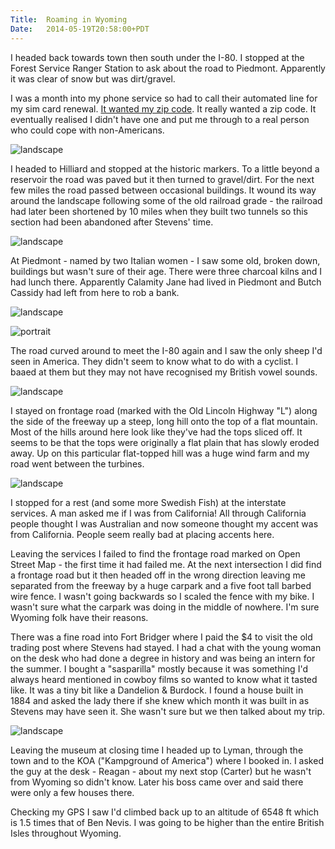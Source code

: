 ```yaml
---
Title:	Roaming in Wyoming
Date:	2014-05-19T20:58:00+PDT
---
```


I headed back towards town then south under the I-80. I stopped at the Forest Service Ranger Station to ask about the road to Piedmont. Apparently it was clear of snow but was dirt/gravel. 

I was a month into my phone service so had to call their automated line for my sim card renewal. [It wanted my zip code](https://twitter.com/RTWbike/status/468406978557931521). It really wanted a zip code. It eventually realised I didn't have one and put me through to a real person who could cope with non-Americans.

![landscape](https://farm6.staticflickr.com/5505/14119543097_403a1da6f9_z.jpg "Towards the Uintah Mountains")

I headed to Hilliard and stopped at the historic markers. To a little beyond a reservoir the road was paved but it then turned to gravel/dirt. For the next few miles the road passed between occasional buildings. It wound its way around the landscape following some of the old railroad grade - the railroad had later been shortened by 10 miles when they built two tunnels so this section had been abandoned after Stevens' time.

![landscape](https://farm4.staticflickr.com/3797/14119468040_c9e4d345ff_z.jpg "Road towards Piedmont")

At Piedmont - named by two Italian women - I saw some old, broken down, buildings but wasn't sure of their age. There were three charcoal kilns and I had lunch there. Apparently Calamity Jane had lived in Piedmont and Butch Cassidy had left from here to rob a bank.

![landscape](https://farm6.staticflickr.com/5079/14119434708_0c15d8b84e_z.jpg "Piedmont")

![portrait](https://farm4.staticflickr.com/3702/14302748641_62631a758a_c.jpg "Kiln")

The road curved around to meet the I-80 again and I saw the only sheep I'd seen in America. They didn't seem to know what to do with a cyclist. I baaed at them but they may not have recognised my British vowel sounds.

![landscape](https://farm4.staticflickr.com/3807/14119484550_02bf44eaca_z.jpg "Sheep crossing")

I stayed on frontage road (marked with the Old Lincoln Highway "L") along the side of the freeway up a steep, long hill onto the top of a flat mountain. Most of the hills around here look like they've had the tops sliced off. It seems to be that the tops were originally a flat plain that has slowly eroded away. Up on this particular flat-topped hill was a huge wind farm and my road went between the turbines.

![landscape](https://farm6.staticflickr.com/5569/14119570457_344375832e_z.jpg "Wind power")

I stopped for a rest (and some more Swedish Fish) at the interstate services. A man asked me if I was from California! All through California people thought I was Australian and now someone thought my accent was from California. People seem really bad at placing accents here.

Leaving the services I failed to find the frontage road marked on Open Street Map - the first time it had failed me. At the next intersection I did find a frontage road but it then headed off in the wrong direction leaving me separated from the freeway by a huge carpark and a five foot tall barbed wire fence. I wasn't going backwards so I scaled the fence with my bike. I wasn't sure what the carpark was doing in the middle of nowhere. I'm sure Wyoming folk have their reasons.

There was a fine road into Fort Bridger where I paid the $4 to visit the old trading post where Stevens had stayed. I had a chat with the young woman on the desk who had done a degree in history and was being an intern for the summer. I bought a "sasparilla" mostly because it was something I'd always heard mentioned in cowboy films so wanted to know what it tasted like. It was a tiny bit like a Dandelion & Burdock. I found a house built in 1884 and asked the lady there if she knew which month it was built in as Stevens may have seen it. She wasn't sure but we then talked about my trip.

![landscape](https://farm6.staticflickr.com/5501/14119437199_0ee5d52fa3_z.jpg "Fort Bridger")

Leaving the museum at closing time I headed up to Lyman, through the town and to the KOA ("Kampground of America") where I booked in. I asked the guy at the desk - Reagan - about my next stop (Carter) but he wasn't from Wyoming so didn't know. Later his boss came over and said there were only a few houses there. 

Checking my GPS I saw I'd climbed back up to an altitude of 6548 ft which is 1.5 times that of Ben Nevis. I was going to be higher than the entire British Isles throughout Wyoming.
